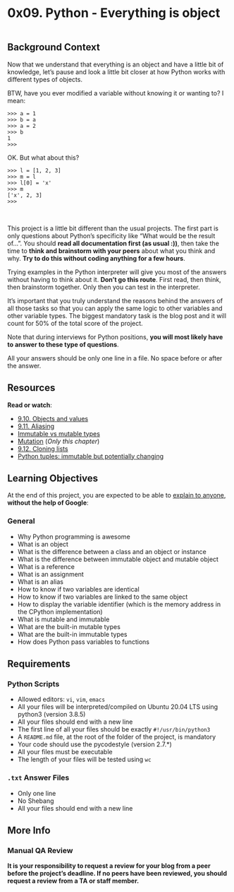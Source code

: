 <h1 class="gap">0x09. Python - Everything is object</h1>
<div class="gap" id="project-description">
  <p><img src="https://s3.amazonaws.com/intranet-projects-files/holbertonschool-higher-level_programming+/252/r_208403_QPSN8.jpg" alt="" style="" /><br /></p>

<h2>Background Context</h2>

<p>Now that we understand that everything is an object and have a little bit of knowledge, let&rsquo;s pause and look a little bit closer at how Python works with different types of objects.</p>

<p>BTW, have you ever modified a variable without knowing it or wanting to? I mean:</p>

<pre><code>&gt;&gt;&gt; a = 1
&gt;&gt;&gt; b = a
&gt;&gt;&gt; a = 2
&gt;&gt;&gt; b
1
&gt;&gt;&gt; 
</code></pre>

<p>OK. But what about this?</p>

<pre><code>&gt;&gt;&gt; l = [1, 2, 3]
&gt;&gt;&gt; m = l
&gt;&gt;&gt; l[0] = &#39;x&#39;
&gt;&gt;&gt; m
[&#39;x&#39;, 2, 3]
&gt;&gt;&gt; 
</code></pre>

<p><img src="https://media.giphy.com/media/wAjfQ9MLUfFjq/giphy.gif" alt="" style="" /><br />
<br /></p>

<p>This project is a little bit different than the usual projects. The first part is only questions about Python&rsquo;s specificity like &ldquo;What would be the result of&hellip;&rdquo;. 
You should <strong>read all documentation first (as usual :))</strong>, then take the time to <strong>think and brainstorm with your peers</strong> about what you think and why. <strong>Try to do this without coding anything for a few hours</strong>.</p>

<p>Trying examples in the Python interpreter will give you most of the answers without having to think about it. <strong>Don&rsquo;t go this route</strong>. First read, then think, then brainstorm together. Only then you can test in the interpreter.</p>

<p>It&rsquo;s important that you truly understand the reasons behind the answers of all those tasks so that you can apply the same logic to other variables and other variable types.
The biggest mandatory task is the blog post and it will count for 50% of the total score of the project.</p>

<p>Note that during interviews for Python positions, <strong>you will most likely have to answer to these type of questions</strong>.</p>

<p>All your answers should be only one line in a file. No space before or after the answer.</p>

<h2>Resources</h2>

<p><strong>Read or watch</strong>:</p>

<ul>
<li><a href="/rltoken/n1x09X-KJSllpJkJorBw2A" title="9.10. Objects and values" target="_blank">9.10. Objects and values</a> </li>
<li><a href="/rltoken/3teQMNNfDeyGvCtZfjsf5g" title="9.11. Aliasing" target="_blank">9.11. Aliasing</a> </li>
<li><a href="/rltoken/JuPVygeoG27Q_qKxB2lP8g" title="Immutable vs mutable types" target="_blank">Immutable vs mutable types</a> </li>
<li><a href="/rltoken/UbL96sV3cIxewdQPW_zwRw" title="Mutation" target="_blank">Mutation</a> (<em>Only this chapter</em>)</li>
<li><a href="/rltoken/-t_1VsmKlgWHszL5y1YiKA" title="9.12. Cloning lists" target="_blank">9.12. Cloning lists</a> </li>
<li><a href="/rltoken/IdBAdTYNLuS3YpRRQIam6Q" title="Python tuples: immutable but potentially changing" target="_blank">Python tuples: immutable but potentially changing</a> </li>
</ul>

<h2>Learning Objectives</h2>

<p>At the end of this project, you are expected to be able to <a href="/rltoken/vQP0ULvHaed7_R0EiqEkPw" title="explain to anyone" target="_blank">explain to anyone</a>, <strong>without the help of Google</strong>:</p>

<h3>General</h3>

<ul>
<li>Why Python programming is awesome</li>
<li>What is an object</li>
<li>What is the difference between a class and an object or instance</li>
<li>What is the difference between immutable object and mutable object</li>
<li>What is a reference</li>
<li>What is an assignment</li>
<li>What is an alias</li>
<li>How to know if two variables are identical</li>
<li>How to know if two variables are linked to the same object</li>
<li>How to display the variable identifier (which is the memory address in the CPython implementation)</li>
<li>What is mutable and immutable</li>
<li>What are the built-in mutable types</li>
<li>What are the built-in immutable types</li>
<li>How does Python pass variables to functions</li>
</ul>

<h2>Requirements</h2>

<h3>Python Scripts</h3>

<ul>
<li>Allowed editors: <code>vi</code>, <code>vim</code>, <code>emacs</code></li>
<li>All your files will be interpreted/compiled on Ubuntu 20.04 LTS using python3 (version 3.8.5)</li>
<li>All your files should end with a new line</li>
<li>The first line of all your files should be exactly <code>#!/usr/bin/python3</code></li>
<li>A <code>README.md</code> file, at the root of the folder of the project, is mandatory</li>
<li>Your code should use the pycodestyle (version 2.7.*)</li>
<li>All your files must be executable</li>
<li>The length of your files will be tested using <code>wc</code></li>
</ul>

<h3><code>.txt</code> Answer Files</h3>

<ul>
<li>Only one line</li>
<li>No Shebang</li>
<li>All your files should end with a new line</li>
</ul>

<h2>More Info</h2>

<h3>Manual QA Review</h3>

<p><strong>It is your responsibility to request a review for your blog from a peer before the project&rsquo;s deadline. If no peers have been reviewed, you should request a review from a TA or staff member.</strong></p>

</div>

